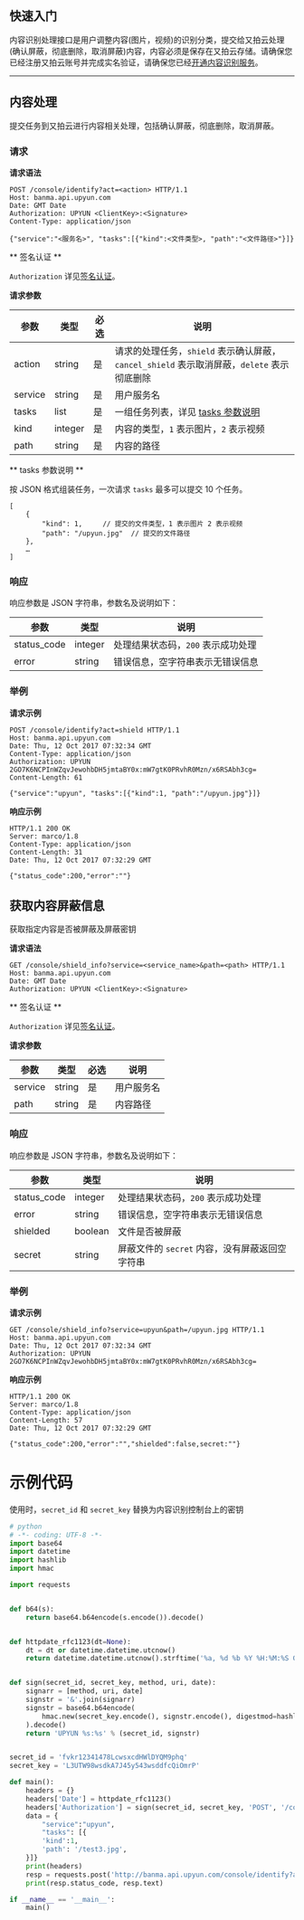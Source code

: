 ## 快速入门

内容识别处理接口是用户调整内容(图片，视频)的识别分类，提交给又拍云处理(确认屏蔽，彻底删除，取消屏蔽)内容，内容必须是保存在又拍云存储。请确保您已经注册又拍云账号并完成实名验证，请确保您已经[开通内容识别服务](https://console.upyun.com/toolbox/audit/)。

---------

## 内容处理

提交任务到又拍云进行内容相关处理，包括确认屏蔽，彻底删除，取消屏蔽。

### 请求

**请求语法**

```
POST /console/identify?act=<action> HTTP/1.1
Host: banma.api.upyun.com
Date: GMT Date
Authorization: UPYUN <ClientKey>:<Signature>
Content-Type: application/json

{"service":"<服务名>", "tasks":[{"kind":<文件类型>, "path":"<文件路径>"}]}
```

** 签名认证 **

`Authorization` 详见[签名认证](/ai/authorization/#_1)。

**请求参数**

| 参数       		| 类型       	| 必选  	| 说明                              	|
|-------------------|---------------|-------|-----------------------------------|
| action       		| string       	| 是   	| 请求的处理任务，`shield` 表示确认屏蔽，`cancel_shield` 表示取消屏蔽，`delete` 表示彻底删除  |
| service       	| string       	| 是   	| 用户服务名  |
| tasks       		| list       	| 是   	| 一组任务列表，详见 [tasks 参数说明](#tasks) |
| kind       		| integer       | 是   	| 内容的类型，`1` 表示图片，`2` 表示视频 |
| path       		| string       	| 是   	| 内容的路径 |

<a name="tasks"></a>
** tasks 参数说明 **

按 JSON 格式组装任务，一次请求 `tasks` 最多可以提交 10 个任务。

```
[
	{
        "kind": 1,     // 提交的文件类型，1 表示图片 2 表示视频
        "path": "/upyun.jpg"  // 提交的文件路径  
	},
	…
]
```

### 响应

响应参数是 JSON 字符串，参数名及说明如下：

| 参数       		| 类型   	| 说明                                                      	|
|-------------------|-----------|-----------------------------------------------------------|
| status_code   	| integer   | 处理结果状态码，`200` 表示成功处理 |
| error	         	| string   	| 错误信息，空字符串表示无错误信息 |

### 举例

**请求示例**

```
POST /console/identify?act=shield HTTP/1.1
Host: banma.api.upyun.com 
Date: Thu, 12 Oct 2017 07:32:34 GMT
Content-Type: application/json
Authorization: UPYUN 2GO7K6NCPInWZqvJewohbDH5jmtaBY0x:mW7gtK0PRvhR0Mzn/x6RSAbh3cg=
Content-Length: 61

{"service":"upyun", "tasks":[{"kind":1, "path":"/upyun.jpg"}]}
```

**响应示例**

```
HTTP/1.1 200 OK
Server: marco/1.8
Content-Type: application/json
Content-Length: 31
Date: Thu, 12 Oct 2017 07:32:29 GMT

{"status_code":200,"error":""}
```

## 获取内容屏蔽信息

获取指定内容是否被屏蔽及屏蔽密钥

**请求语法**

```
GET /console/shield_info?service=<service_name>&path=<path> HTTP/1.1
Host: banma.api.upyun.com
Date: GMT Date
Authorization: UPYUN <ClientKey>:<Signature>
```

** 签名认证 **

`Authorization` 详见[签名认证](/ai/authorization/#_1)。

**请求参数**

| 参数       		| 类型       	| 必选  	| 说明                              	|
|-------------------|---------------|-------|-----------------------------------|
| service           | string       	| 是   	| 用户服务名  |
| path       		| string       	| 是   	| 内容路径  |

### 响应

响应参数是 JSON 字符串，参数名及说明如下：

| 参数       		| 类型   	| 说明                                                      	|
|----------------|-----------|-----------------------------------------------------------|
| status_code    | integer   | 处理结果状态码，`200` 表示成功处理 |
| error	         | string    | 错误信息，空字符串表示无错误信息 |
| shielded       | boolean   | 文件是否被屏蔽
| secret         | string    | 屏蔽文件的 `secret` 内容，没有屏蔽返回空字符串

### 举例

**请求示例**

```
GET /console/shield_info?service=upyun&path=/upyun.jpg HTTP/1.1
Host: banma.api.upyun.com 
Date: Thu, 12 Oct 2017 07:32:34 GMT
Authorization: UPYUN 2GO7K6NCPInWZqvJewohbDH5jmtaBY0x:mW7gtK0PRvhR0Mzn/x6RSAbh3cg=
```

**响应示例**

```
HTTP/1.1 200 OK
Server: marco/1.8
Content-Type: application/json
Content-Length: 57
Date: Thu, 12 Oct 2017 07:32:29 GMT

{"status_code":200,"error":"","shielded":false,secret:""}
```

# 示例代码

使用时，`secret_id` 和 `secret_key` 替换为内容识别控制台上的密钥

```py
# python
# -*- coding: UTF-8 -*-
import base64
import datetime
import hashlib
import hmac

import requests


def b64(s):
    return base64.b64encode(s.encode()).decode()


def httpdate_rfc1123(dt=None):
    dt = dt or datetime.datetime.utcnow()
    return datetime.datetime.utcnow().strftime('%a, %d %b %Y %H:%M:%S GMT')


def sign(secret_id, secret_key, method, uri, date):
    signarr = [method, uri, date]
    signstr = '&'.join(signarr)
    signstr = base64.b64encode(
        hmac.new(secret_key.encode(), signstr.encode(), digestmod=hashlib.sha1).digest()
    ).decode()
    return 'UPYUN %s:%s' % (secret_id, signstr)


secret_id = 'fvkr12341478LcwsxcdHWlDYQM9phq'
secret_key = 'L3UTW98wsdkA7J45y543wsddfcQiOmrP'

def main():
    headers = {}
    headers['Date'] = httpdate_rfc1123()
    headers['Authorization'] = sign(secret_id, secret_key, 'POST', '/console/identify?act=shield', headers['Date'])
    data = {
        "service":"upyun",
        "tasks": [{
        'kind':1,
        'path': '/test3.jpg',
    }]}
    print(headers)
    resp = requests.post('http://banma.api.upyun.com/console/identify?act=shield', headers=headers, json=data)
    print(resp.status_code, resp.text)

if __name__ == '__main__':
    main()
```



